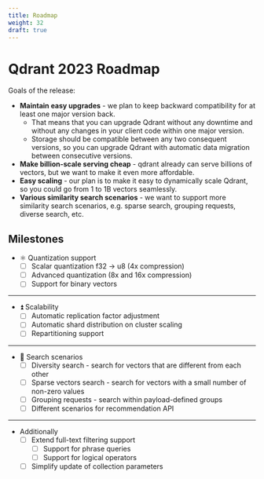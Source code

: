 ```yaml
---
title: Roadmap
weight: 32
draft: true
---
```


# Qdrant 2023 Roadmap

Goals of the release:

* **Maintain easy upgrades** - we plan to keep backward compatibility for at least one major version back. 
  * That means that you can upgrade Qdrant without any downtime and without any changes in your client code within one major version.
  * Storage should be compatible between any two consequent versions, so you can upgrade Qdrant with automatic data migration between consecutive versions.
* **Make billion-scale serving cheap** - qdrant already can serve billions of vectors, but we want to make it even more affordable.
* **Easy scaling** - our plan is to make it easy to dynamically scale Qdrant, so you could go from 1 to 1B vectors seamlessly.
* **Various similarity search scenarios** - we want to support more similarity search scenarios, e.g. sparse search, grouping requests, diverse search, etc.

## Milestones

* :atom_symbol: Quantization support
  * [ ] Scalar quantization f32 -> u8 (4x compression)
  * [ ] Advanced quantization (8x and 16x compression)
  * [ ] Support for binary vectors

---

* :arrow_double_up: Scalability
  * [ ] Automatic replication factor adjustment
  * [ ] Automatic shard distribution on cluster scaling
  * [ ] Repartitioning support

---

* :eyes: Search scenarios
  * [ ] Diversity search - search for vectors that are different from each other
  * [ ] Sparse vectors search - search for vectors with a small number of non-zero values
  * [ ] Grouping requests - search within payload-defined groups
  * [ ] Different scenarios for recommendation API

---
    
* Additionally
  * [ ] Extend full-text filtering support
    * [ ] Support for phrase queries
    * [ ] Support for logical operators
  * [ ] Simplify update of collection parameters
